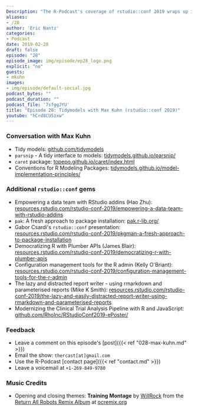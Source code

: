 ```yaml
---
Description: "The R-Podcast's coverage of rstudio::conf 2019 wraps up in this episode, featuring a comprehensive conversation with RStudio software engineer Max Kuhn!  We discuss his vision for the `tidymodels` ecosystem of modeling packages, lessons learned from continued development of the `caret` package, and candida advice for how the life sciences industry can utilize R effectively in new workflows.  Plus I share some of my favorite gems from the excellent array of conference talks and posters. Thank you so much for listening and hope you enjoy this episode!" 
aliases:
- /28
author: 'Eric Nantz'
categories:
- Podcast
date: 2019-02-28
draft: false
episode: "28"
episode_image: img/episode/ep28_logo.png
explicit: "no"
guests:
- mkuhn
images:
- img/episode/default-social.jpg
podcast_bytes: ""
podcast_duration: ""
podcast_file: '7sfggJYU'
title: "Episode 28: Tidymodels with Max Kuhn (rstudio::conf 2019)"
youtube: "hCrd8CU5zxw"
---
```


### Conversation with Max Kuhn

* Tidy models: [github.com/tidymodels](https://github.com/tidymodels)
* `parsnip` - A tidy interface to models: [tidymodels.github.io/parsnip/](https://tidymodels.github.io/parsnip/)
* `caret` package: [topepo.github.io/caret/index.html](http://topepo.github.io/caret/index.html)
* Conventions for R Modeling Packages: [tidymodels.github.io/model-implementation-principles/](https://tidymodels.github.io/model-implementation-principles/)

### Additional `rstudio::conf` gems

* Empowering a data team with RStudio addins (Hao Zhu): [resources.rstudio.com/rstudio-conf-2019/empowering-a-data-team-with-rstudio-addins](https://resources.rstudio.com/rstudio-conf-2019/empowering-a-data-team-with-rstudio-addins)
* `pak`: A fresh approach to package installation: [pak.r-lib.org/](https://pak.r-lib.org/)
* Gabor Csardi's `rstudio::conf` presentation: [resources.rstudio.com/rstudio-conf-2019/pkgman-a-fresh-approach-to-package-installation](https://resources.rstudio.com/rstudio-conf-2019/pkgman-a-fresh-approach-to-package-installation)
* Democratizing R with Plumber APIs (James Blair): [resources.rstudio.com/rstudio-conf-2019/democratizing-r-with-plumber-apis](https://resources.rstudio.com/rstudio-conf-2019/democratizing-r-with-plumber-apis)
* Configuration management tools for the R admin (Kelly O'Briant): [resources.rstudio.com/rstudio-conf-2019/configuration-management-tools-for-the-r-admin](https://resources.rstudio.com/rstudio-conf-2019/configuration-management-tools-for-the-r-admin)
* The lazy and distracted report writer - using rmarkdown and parameterised reports (Mike K Smith): [resources.rstudio.com/rstudio-conf-2019/the-lazy-and-easily-distracted-report-writer-using-rmarkdown-and-parameterised-reports](https://resources.rstudio.com/rstudio-conf-2019/the-lazy-and-easily-distracted-report-writer-using-rmarkdown-and-parameterised-reports)
* Modernizing the Clinical Trial Analysis Pipeline with R and JavaScript: [github.com/RhoInc/RStudioConf2019-ePoster/](https://github.com/RhoInc/RStudioConf2019-ePoster/)

### Feedback

- Leave a comment on this episode's [post]({{< ref "028-max-kuhn.md" >}})
- Email the show: `thercast[at]gmail.com`
- Use the R-Podcast [contact page]({{< ref "contact.md" >}})
- Leave a voicemail at `+1-269-849-9780`

### Music Credits

- Opening and closing themes: __Training Montage__ by [WillRock](http://ocremix.org/artist/5043/willrock)  from the [Return All Robots Remix Album](http://ocremix.org/events/returnallrobots/) at [ocremix.org](http://ocremix.org/)
